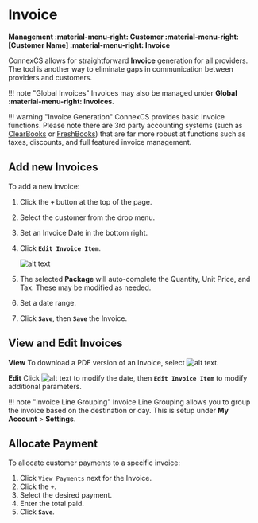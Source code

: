 # Invoice
**Management :material-menu-right: Customer :material-menu-right: [Customer Name] :material-menu-right: Invoice**

ConnexCS allows for straightforward **Invoice** generation for all providers. The tool is another way to eliminate gaps in communication between providers and customers. 

!!! note "Global Invoices"
    Invoices may also be managed under **Global :material-menu-right: Invoices**.

!!! warning "Invoice Generation"
        ConnexCS provides basic Invoice functions. Please note there are 3rd party accounting systems (such as [ClearBooks](https://www.clearbooks.co.uk/) or [FreshBooks](https://www.freshbooks.com/)) that are far more robust at functions such as taxes, discounts, and full featured invoice management. 

## Add new Invoices
To add a new invoice:

1. Click the **`+`** button at the top of the page.
2. Select the customer from the drop menu.
3. Set an Invoice Date in the bottom right. 
3. Click **`Edit Invoice Item`**. 

    ![alt text][invoice-8] 

4. The selected **Package** will auto-complete the Quantity, Unit Price, and Tax. These may be modified as needed. 
4. Set a date range.
5. Click **`Save`**, then **`Save`** the Invoice.

## View and Edit Invoices
**View**
To download a PDF version of an Invoice, select ![alt text][invoice-pdf]. 

**Edit**
Click ![alt text][invoice-edit] to modify the date, then **`Edit Invoice Item`** to modify additional parameters. 


!!! note "Invoice Line Grouping"
    Invoice Line Grouping allows you to group the invoice based on the destination or day.  This is setup under **My Account** > **Settings**.
    
## Allocate Payment
To allocate customer payments to a specific invoice:

1. Click `View Payments` next for the Invoice.
2. Click the `+`.
3. Select the desired payment.
4. Enter the total paid. 
5. Click **`Save`**. 



[invoice-8]: /misc/img/229.png "Invoice-8"

[invoice-pdf]: /misc/img/invoice-pdf.png "Invoice PDF"
[invoice-edit]: /misc/img/invoice-edit.png "Edit Invoice"
